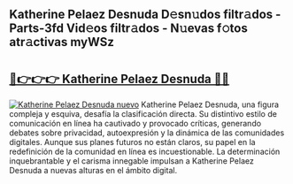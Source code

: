 ## Katherine Pelaez Desnuda D𝚎sn𝚞dos filtr𝚊dos - Parts-3fd Vid𝚎os filtr𝚊dos - N𝚞evas f𝚘tos atr𝚊ctivas myWSz

# <h2><a href="http://mb42cbe.tromn.icu/?c=Katherine+Pelaez+Desnuda">🔗👉👉👉 Katherine Pelaez Desnuda 🔗🔗</a></h2>

[![Katherine Pelaez Desnuda nuevo](https://i.imgur.com/pEAQMta.gif)](http://mb42cbe.tromn.icu/?c=Katherine+Pelaez+Desnuda)
Katherine Pelaez Desnuda, una figura compleja y esquiva, desafía la clasificación directa. Su distintivo estilo de comunicación en línea ha cautivado y provocado críticas, generando debates sobre privacidad, autoexpresión y la dinámica de las comunidades digitales. Aunque sus planes futuros no están claros, su papel en la redefinición de la comunidad en línea es incuestionable. La determinación inquebrantable y el carisma innegable impulsan a Katherine Pelaez Desnuda a nuevas alturas en el ámbito digital.

